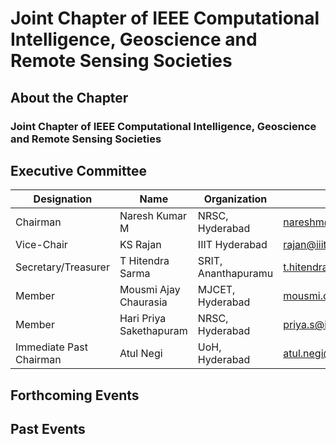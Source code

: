 # Joint Chapter of IEEE Computational Intelligence, Geoscience and Remote Sensing Societies 

## About the Chapter
### Joint Chapter of IEEE Computational Intelligence, Geoscience and Remote Sensing Societies 

## Executive Committee

|Designation|     Name        |    Organization|E-mail|#Membership|
|-----------|-----------------|--------|-----------------|----------|
|Chairman   |Naresh Kumar M   |NRSC, Hyderabad    |nareshm@ieee.org |SM 92101512|
|Vice-Chair| KS Rajan |IIIT Hyderabad| rajan@iiit.ac.in| M 92104718|
|Secretary/Treasurer| T Hitendra Sarma |SRIT, Ananthapuramu |t.hitendrasarma@gmail.com |M 91168866|
|Member |Mousmi Ajay Chaurasia | MJCET, Hyderabad |mousmi.chaurasia@mjcollege.ac.in| M 91191414|
|Member | Hari Priya Sakethapuram| NRSC, Hyderabad| priya.s@ieee.org |M 94573404|
|Immediate Past Chairman |Atul Negi |UoH, Hyderabad| atul.negi@ieee.org| SM 3803707|

## Forthcoming Events

## Past Events
